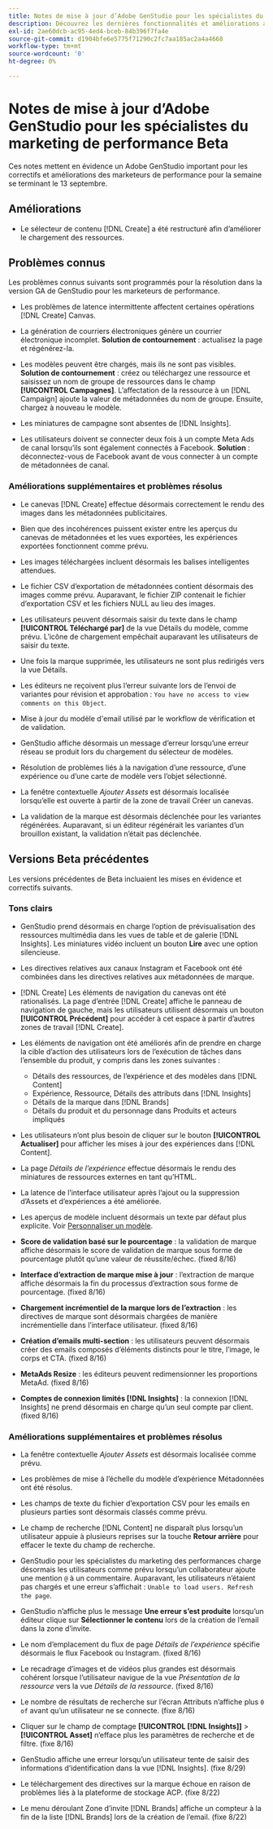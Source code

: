 ```yaml
---
title: Notes de mise à jour d’Adobe GenStudio pour les spécialistes du marketing de performance Beta
description: Découvrez les dernières fonctionnalités et améliorations apportées à Adobe GenStudio pour les marketeurs de performance.
exl-id: 2ae60dcb-ac95-4ed4-bceb-84b396f7fa4e
source-git-commit: d1904bfe6e5775f71290c2fc7aa185ac2a4a4668
workflow-type: tm+mt
source-wordcount: '0'
ht-degree: 0%

---
```


# Notes de mise à jour d’Adobe GenStudio pour les spécialistes du marketing de performance Beta

Ces notes mettent en évidence un Adobe GenStudio important pour les correctifs et améliorations des marketeurs de performance pour la semaine se terminant le 13 septembre.

## Améliorations

* Le sélecteur de contenu [!DNL Create] a été restructuré afin d’améliorer le chargement des ressources. <!-- GS-2586 -->

## Problèmes connus

Les problèmes connus suivants sont programmés pour la résolution dans la version GA de GenStudio pour les marketeurs de performance.

* Les problèmes de latence intermittente affectent certaines opérations [!DNL Create] Canvas. <!-- GS-5203 -->

* La génération de courriers électroniques génère un courrier électronique incomplet. **Solution de contournement** : actualisez la page et régénérez-la. <!-- GS-5209 -->

* Les modèles peuvent être chargés, mais ils ne sont pas visibles. **Solution de contournement** : créez ou téléchargez une ressource et saisissez un nom de groupe de ressources dans le champ **[!UICONTROL Campagnes]**. L’affectation de la ressource à un [!DNL Campaign] ajoute la valeur de métadonnées du nom de groupe. Ensuite, chargez à nouveau le modèle. <!-- GS-4815 -->

* Les miniatures de campagne sont absentes de [!DNL Insights]. <!-- GS-4648 -->

* Les utilisateurs doivent se connecter deux fois à un compte Meta Ads de canal lorsqu’ils sont également connectés à Facebook. **Solution** : déconnectez-vous de Facebook avant de vous connecter à un compte de métadonnées de canal. <!-- GS-4806 -->

### Améliorations supplémentaires et problèmes résolus

* Le canevas [!DNL Create] effectue désormais correctement le rendu des images dans les métadonnées publicitaires. <!-- GS-4864 -->

* Bien que des incohérences puissent exister entre les aperçus du canevas de métadonnées et les vues exportées, les expériences exportées fonctionnent comme prévu. <!-- GS-4492 4401 -->

* Les images téléchargées incluent désormais les balises intelligentes attendues. <!-- GS-4856 -->

* Le fichier CSV d’exportation de métadonnées contient désormais des images comme prévu. Auparavant, le fichier ZIP contenait le fichier d’exportation CSV et les fichiers NULL au lieu des images.  <!-- GS-5107 -->

* Les utilisateurs peuvent désormais saisir du texte dans le champ **[!UICONTROL Téléchargé par]** de la vue Détails du modèle, comme prévu. L’icône de chargement empêchait auparavant les utilisateurs de saisir du texte. <!-- GS-4887 -->

* Une fois la marque supprimée, les utilisateurs ne sont plus redirigés vers la vue Détails. <!-- GS-2663 -->

* Les éditeurs ne reçoivent plus l’erreur suivante lors de l’envoi de variantes pour révision et approbation : `You have no access to view comments on this Object`. <!-- GS-5140 -->

* Mise à jour du modèle d&#39;email utilisé par le workflow de vérification et de validation. <!-- GS-5239 -->

* GenStudio affiche désormais un message d’erreur lorsqu’une erreur réseau se produit lors du chargement du sélecteur de modèles. <!-- GS-4682 -->

* Résolution de problèmes liés à la navigation d’une ressource, d’une expérience ou d’une carte de modèle vers l’objet sélectionné. <!-- GS-4390 -->

* La fenêtre contextuelle _Ajouter Assets_ est désormais localisée lorsqu’elle est ouverte à partir de la zone de travail Créer un canevas.  <!-- GS-4867 -->

* La validation de la marque est désormais déclenchée pour les variantes régénérées. Auparavant, si un éditeur régénérait les variantes d’un brouillon existant, la validation n’était pas déclenchée. <!-- GS-3971 -->

## Versions Beta précédentes

Les versions précédentes de Beta incluaient les mises en évidence et correctifs suivants.

### Tons clairs

* GenStudio prend désormais en charge l’option de prévisualisation des ressources multimédia dans les vues de table et de galerie [!DNL Insights]. Les miniatures vidéo incluent un bouton **Lire** avec une option silencieuse. <!-- GS-4398 -->

* Les directives relatives aux canaux Instagram et Facebook ont été combinées dans les directives relatives aux métadonnées de marque.

* [!DNL Create] Les éléments de navigation du canevas ont été rationalisés. La page d’entrée [!DNL Create] affiche le panneau de navigation de gauche, mais les utilisateurs utilisent désormais un bouton **[!UICONTROL Précédent]** pour accéder à cet espace à partir d’autres zones de travail [!DNL Create].

* Les éléments de navigation ont été améliorés afin de prendre en charge la cible d’action des utilisateurs lors de l’exécution de tâches dans l’ensemble du produit, y compris dans les zones suivantes :

   * Détails des ressources, de l’expérience et des modèles dans [!DNL Content]
   * Expérience, Ressource, Détails des attributs dans [!DNL Insights]
   * Détails de la marque dans [!DNL Brands]
   * Détails du produit et du personnage dans Produits et acteurs impliqués

* Les utilisateurs n’ont plus besoin de cliquer sur le bouton **[!UICONTROL Actualiser]** pour afficher les mises à jour des expériences dans [!DNL Content].

* La page _Détails de l’expérience_ effectue désormais le rendu des miniatures de ressources externes en tant qu’HTML.

* La latence de l’interface utilisateur après l’ajout ou la suppression d’Assets et d’expériences a été améliorée.

* Les aperçus de modèle incluent désormais un texte par défaut plus explicite. Voir [Personnaliser un modèle](https://experienceleague.adobe.com/en/docs/genstudio/user-guide/content/templates/customize-template#template-preview).

* **Score de validation basé sur le pourcentage** : la validation de marque affiche désormais le score de validation de marque sous forme de pourcentage plutôt qu’une valeur de réussite/échec. (fixed 8/16)

* **Interface d’extraction de marque mise à jour** : l’extraction de marque affiche désormais la fin du processus d’extraction sous forme de pourcentage. (fixed 8/16)

* **Chargement incrémentiel de la marque lors de l’extraction** : les directives de marque sont désormais chargées de manière incrémentielle dans l’interface utilisateur. (fixed 8/16)

* **Création d’emails multi-section** : les utilisateurs peuvent désormais créer des emails composés d’éléments distincts pour le titre, l’image, le corps et CTA. (fixed 8/16)

* **MetaAds Resize** : les éditeurs peuvent redimensionner les proportions MetaAd. (fixed 8/16)

* **Comptes de connexion limités [!DNL Insights]** : la connexion [!DNL Insights] ne prend désormais en charge qu’un seul compte par client. (fixed 8/16)

### Améliorations supplémentaires et problèmes résolus

* La fenêtre contextuelle _Ajouter Assets_ est désormais localisée comme prévu. <!-- GS-3834 -->

* Les problèmes de mise à l’échelle du modèle d’expérience Métadonnées ont été résolus. <!-- GS-4174 -->

* Les champs de texte du fichier d’exportation CSV pour les emails en plusieurs parties sont désormais classés comme prévu. <!-- GS-4013 -->

* Le champ de recherche [!DNL Content] ne disparaît plus lorsqu’un utilisateur appuie à plusieurs reprises sur la touche **Retour arrière** pour effacer le texte du champ de recherche.  <!-- GS-4543 -->

* GenStudio pour les spécialistes du marketing des performances charge désormais les utilisateurs comme prévu lorsqu’un collaborateur ajoute une mention `@` à un commentaire. Auparavant, les utilisateurs n’étaient pas chargés et une erreur s’affichait : `Unable to load users. Refresh the page`. <!-- GS-4113 -->

* GenStudio n’affiche plus le message **Une erreur s’est produite** lorsqu’un éditeur clique sur **Sélectionner le contenu** lors de la création de l’email dans la zone d’invite. <!-- GS-4879 -->

* Le nom d’emplacement du flux de page _Détails de l’expérience_ spécifie désormais le flux Facebook ou Instagram. (fixed 8/16)

* Le recadrage d’images et de vidéos plus grandes est désormais cohérent lorsque l’utilisateur navigue de la vue _Présentation de la ressource_ vers la vue _Détails de la ressource_. (fixed 8/16)

* Le nombre de résultats de recherche sur l’écran Attributs n’affiche plus `0 of` avant qu’un utilisateur ne se connecte. (fixe 8/16) <!-- GS-3665 -->

* Cliquer sur le champ de comptage **[!UICONTROL [!DNL Insights]]** > **[!UICONTROL Asset]** n’efface plus les paramètres de recherche et de filtre. (fixe 8/16) <!-- GS-3476 -->

* GenStudio affiche une erreur lorsqu’un utilisateur tente de saisir des informations d’identification dans la vue [!DNL Insights]. (fixe 8/29) <!-- GS-4689 -->

* Le téléchargement des directives sur la marque échoue en raison de problèmes liés à la plateforme de stockage ACP. (fixe 8/22) <!-- GS-4369 -->

* Le menu déroulant Zone d’invite [!DNL Brands] affiche un compteur à la fin de la liste [!DNL Brands] lors de la création de l’email. (fixe 8/22) <!-- GS-4077 -->
